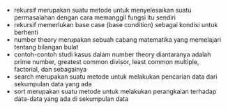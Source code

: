 - rekursif merupakan suatu metode untuk menyelesaikan suatu permasalahan dengan cara memanggil fungsi itu sendiri
- rekursif memerlukan base case (base condition) sebagai kondisi untuk berhenti
- number theory merupakan sebuah cabang matematika yang memelajari tentang bilangan bulat
- contoh-contoh studi kasus dalam number theory diantaranya adalah prime number, greatest common divisor, least common multiple, factorial, dan sebagainya
- search merupakan suatu metode untuk melakukan pencarian data dari sekumpulan data yang ada
- sort merupakan suatu metode untuk melakukan perangkaian terhadap data-data yang ada di sekumpulan data